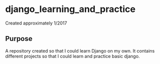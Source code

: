 # django_learning_and_practice
Created approximately 1/2017

## Purpose 
A repository created so that I could learn Django on my own. It contains different projects so that I could learn and practice basic django. 
